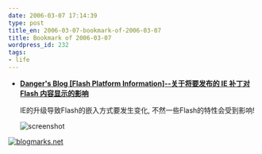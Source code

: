 ```yaml
---
date: 2006-03-07 17:14:39
type: post
title_en: 2006-03-07-bookmark-of-2006-03-07
title: Bookmark of 2006-03-07
wordpress_id: 232
tags:
- life
---
```


* **[Danger's Blog [Flash Platform Information]--关于将要发布的 IE 补丁对 Flash 内容显示的影响](http://www.dengjie.com/weblog/comments.asp?post_id=1102)**  

	IE的升级导致Flash的嵌入方式要发生变化, 不然一些Flash的特性会受到影响!  

	![screenshot](http://blogmarks.net/screenshots/2006/03/07/f27078047880a89bd1b94e5ce7ed9272.png)

[![blogmarks.net](http://blogmarks.net/img/button.png)](http://blogmarks.net/user/nickcheng)




